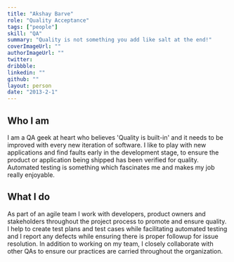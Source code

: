 ```yaml
---
title: "Akshay Barve"
role: "Quality Acceptance"
tags: ["people"]
skill: "QA"
summary: "Quality is not something you add like salt at the end!"
coverImageUrl: ""
authorImageUrl: ""
twitter: 
dribbble: 
linkedin: ""
github: ""
layout: person
date: "2013-2-1"
---
```


## Who I am

I am a QA geek at heart who believes 'Quality is built-in' and it needs to be improved with every new iteration of software. I like to play with new applications and find faults early in the development stage, to ensure the product or application being shipped has been verified for quality. Automated testing is something which fascinates me and makes my job really enjoyable. 

## What I do

As part of an agile team I work with developers, product owners and stakeholders throughout the project process to promote and ensure quality. I help to create test plans and test cases while facilitating automated testing and I report any defects while ensuring there is proper followup for issue resolution. In addition to working on my team, I closely collaborate with other QAs to ensure our practices are carried throughout the organization.